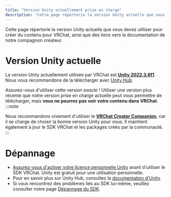 ```yaml
---
title: "Version Unity actuellement prise en charge"
description: "Cette page répertorie la version Unity actuelle que vous devez utiliser pour créer du contenu pour VRChat, ainsi que des liens vers la documentation de notre compagnon créateur."
---
```


Cette page répertorie la version Unity actuelle que vous devez utiliser pour créer du contenu pour VRChat, ainsi que des liens vers la documentation de notre compagnon créateur.

# Version Unity actuelle
La version Unity actuellement utilisée par VRChat est [**Unity 2022.3.6f1**](https://unity3d.com/unity/whats-new/2022.3.6). Nous vous recommandons de la télécharger avec [Unity Hub](https://unity.com/download).

Assurez-vous d'utiliser cette version *exacte* ! Utiliser une version plus récente que notre version prise en charge actuelle peut vous permettre de télécharger, mais **vous ne pourrez pas voir votre contenu dans VRChat**.
:::note

Nous recommandons vivement d'utiliser le [**VRChat Creator Companion**](https://vcc.docs.vrchat.com/), car il se charge de choisir la bonne version Unity pour vous. Il maintient également à jour le SDK VRChat et les packages créés par la communauté.
:::

# Dépannage
- [Assurez-vous d'activer votre licence personnelle Unity](https://support.unity.com/hc/en-us/articles/211438683-How-do-I-activate-my-license-) avant d'utiliser le SDK VRChat. Unity est gratuit pour une utilisation personnelle.
- Pour en savoir plus sur Unity Hub, consultez la [documentation d'Unity](https://docs.unity3d.com/hub/manual/index.html).
- Si vous rencontrez des problèmes liés au SDK lui-même, veuillez consulter notre page [Dépannage du SDK](/sdk/sdk-troubleshooting).